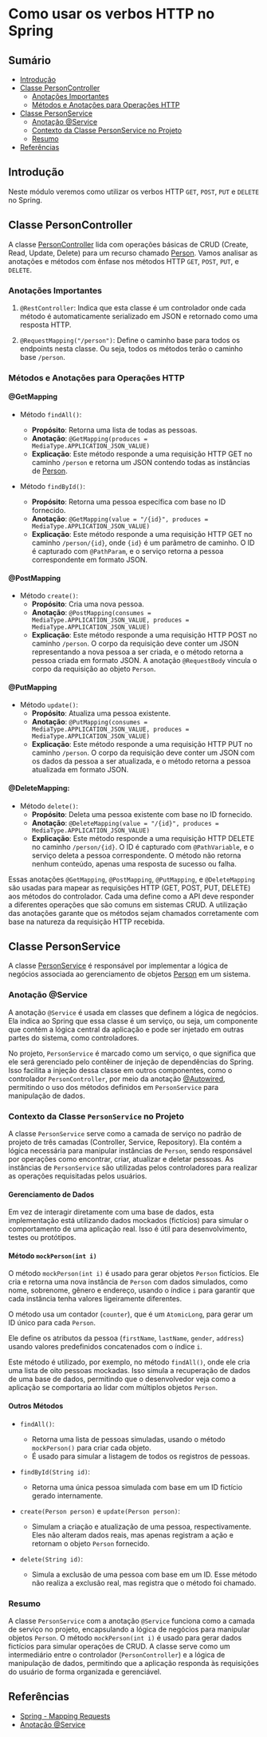 # Como usar os verbos HTTP no Spring

## Sumário

- [Introdução](#introdução)
- [Classe PersonController](#classe-personcontroller)
  - [Anotações Importantes](#anotações-importantes)
  - [Métodos e Anotações para Operações HTTP](#métodos-e-anotações-para-operações-http)
- [Classe PersonService](#classe-personservice)
  - [Anotação @Service](#anotação-service)
  - [Contexto da Classe PersonService no Projeto](#contexto-da-classe-personservice-no-projeto)
  - [Resumo](#resumo)
- [Referências](#referências)

## Introdução

Neste módulo veremos como utilizar os verbos HTTP `GET`, `POST`, `PUT` e `DELETE` no Spring.

## Classe PersonController

A classe [PersonController](./src/main/java/br/com/gomide/controller/PersonController.java) lida com operações básicas de CRUD (Create, Read, Update, Delete) para um recurso chamado [Person](./src/main/java/br/com/gomide/model/Person.java). Vamos analisar as anotações e métodos com ênfase nos métodos HTTP `GET`, `POST`, `PUT`, e `DELETE`.

### Anotações Importantes

1. `@RestController`: Indica que esta classe é um controlador onde cada método é automaticamente serializado em JSON e retornado como uma resposta HTTP.

2. `@RequestMapping("/person")`: Define o caminho base para todos os endpoints nesta classe. Ou seja, todos os métodos terão o caminho base `/person`.

### Métodos e Anotações para Operações HTTP

#### @GetMapping
- Método `findAll()`:
  - **Propósito**: Retorna uma lista de todas as pessoas.
  - **Anotação**: `@GetMapping(produces = MediaType.APPLICATION_JSON_VALUE)`
  - **Explicação**: Este método responde a uma requisição HTTP GET no caminho `/person` e retorna um JSON contendo todas as instâncias de [Person](./src/main/java/br/com/gomide/model/Person.java).

- Método `findById()`:
  - **Propósito**: Retorna uma pessoa específica com base no ID fornecido.
  - **Anotação**: `@GetMapping(value = "/{id}", produces = MediaType.APPLICATION_JSON_VALUE)`
  - **Explicação**: Este método responde a uma requisição HTTP GET no caminho `/person/{id}`, onde `{id}` é um parâmetro de caminho. O ID é capturado com `@PathParam`, e o serviço retorna a pessoa correspondente em formato JSON.

#### @PostMapping
- Método `create()`:
  - **Propósito**: Cria uma nova pessoa.
  - **Anotação**: `@PostMapping(consumes = MediaType.APPLICATION_JSON_VALUE, produces = MediaType.APPLICATION_JSON_VALUE)`
  - **Explicação**: Este método responde a uma requisição HTTP POST no caminho `/person`. O corpo da requisição deve conter um JSON representando a nova pessoa a ser criada, e o método retorna a pessoa criada em formato JSON. A anotação `@RequestBody` vincula o corpo da requisição ao objeto `Person`.

#### @PutMapping
- Método `update()`:
  - **Propósito**: Atualiza uma pessoa existente.
  - **Anotação**: `@PutMapping(consumes = MediaType.APPLICATION_JSON_VALUE, produces = MediaType.APPLICATION_JSON_VALUE)`
  - **Explicação**: Este método responde a uma requisição HTTP PUT no caminho `/person`. O corpo da requisição deve conter um JSON com os dados da pessoa a ser atualizada, e o método retorna a pessoa atualizada em formato JSON.

#### @DeleteMapping:
- Método `delete()`:
  - **Propósito**: Deleta uma pessoa existente com base no ID fornecido.
  - **Anotação**: `@DeleteMapping(value = "/{id}", produces = MediaType.APPLICATION_JSON_VALUE)`
  - **Explicação**: Este método responde a uma requisição HTTP DELETE no caminho `/person/{id}`. O ID é capturado com `@PathVariable`, e o serviço deleta a pessoa correspondente. O método não retorna nenhum conteúdo, apenas uma resposta de sucesso ou falha.

Essas anotações `@GetMapping`, `@PostMapping`, `@PutMapping`, e `@DeleteMapping` são usadas para mapear as requisições HTTP (GET, POST, PUT, DELETE) aos métodos do controlador. Cada uma define como a API deve responder a diferentes operações que são comuns em sistemas CRUD. A utilização das anotações garante que os métodos sejam chamados corretamente com base na natureza da requisição HTTP recebida.

## Classe PersonService

A classe [PersonService](./src/main/java/br/com/gomide/services/PersonService.java) é responsável por implementar a lógica de negócios associada ao gerenciamento de objetos [Person](./src/main/java/br/com/gomide/model/Person.java) em um sistema.

### Anotação @Service

A anotação `@Service` é usada em classes que definem a lógica de negócios. Ela indica ao Spring que essa classe é um serviço, ou seja, um componente que contém a lógica central da aplicação e pode ser injetado em outras partes do sistema, como controladores.

No projeto, `PersonService` é marcado como um serviço, o que significa que ele será gerenciado pelo contêiner de injeção de dependências do Spring. Isso facilita a injeção dessa classe em outros componentes, como o controlador `PersonController`, por meio da anotação [@Autowired](./src/main/java/br/com/gomide/controller/PersonController.java#L), permitindo o uso dos métodos definidos em `PersonService` para manipulação de dados.

### Contexto da Classe `PersonService` no Projeto

A classe `PersonService` serve como a camada de serviço no padrão de projeto de três camadas (Controller, Service, Repository). Ela contém a lógica necessária para manipular instâncias de `Person`, sendo responsável por operações como encontrar, criar, atualizar e deletar pessoas. As instâncias de `PersonService` são utilizadas pelos controladores para realizar as operações requisitadas pelos usuários.

#### Gerenciamento de Dados

Em vez de interagir diretamente com uma base de dados, esta implementação está utilizando dados mockados (fictícios) para simular o comportamento de uma aplicação real. Isso é útil para desenvolvimento, testes ou protótipos.

#### Método `mockPerson(int i)`

O método `mockPerson(int i)` é usado para gerar objetos `Person` fictícios. Ele cria e retorna uma nova instância de `Person` com dados simulados, como nome, sobrenome, gênero e endereço, usando o índice `i` para garantir que cada instância tenha valores ligeiramente diferentes.
  
O método usa um contador (`counter`), que é um `AtomicLong`, para gerar um ID único para cada `Person`.

Ele define os atributos da pessoa (`firstName`, `lastName`, `gender`, `address`) usando valores predefinidos concatenados com o índice `i`.

Este método é utilizado, por exemplo, no método `findAll()`, onde ele cria uma lista de oito pessoas mockadas. Isso simula a recuperação de dados de uma base de dados, permitindo que o desenvolvedor veja como a aplicação se comportaria ao lidar com múltiplos objetos `Person`.

#### Outros Métodos

- `findAll()`:
  - Retorna uma lista de pessoas simuladas, usando o método `mockPerson()` para criar cada objeto.
  - É usado para simular a listagem de todos os registros de pessoas.

- `findById(String id)`:
  - Retorna uma única pessoa simulada com base em um ID fictício gerado internamente.
  
- `create(Person person)` e `update(Person person)`:
  - Simulam a criação e atualização de uma pessoa, respectivamente. Eles não alteram dados reais, mas apenas registram a ação e retornam o objeto `Person` fornecido.

- `delete(String id)`:
  - Simula a exclusão de uma pessoa com base em um ID. Esse método não realiza a exclusão real, mas registra que o método foi chamado.

### Resumo

A classe `PersonService` com a anotação `@Service` funciona como a camada de serviço no projeto, encapsulando a lógica de negócios para manipular objetos `Person`. O método `mockPerson(int i)` é usado para gerar dados fictícios para simular operações de CRUD. A classe serve como um intermediário entre o controlador (`PersonController`) e a lógica de manipulação de dados, permitindo que a aplicação responda às requisições do usuário de forma organizada e gerenciável.

## Referências

- [Spring - Mapping Requests](https://docs.spring.io/spring-framework/reference/web/webmvc/mvc-controller/ann-requestmapping.html)
- [Anotação @Service](https://docs.spring.io/spring-framework/docs/current/javadoc-api/org/springframework/stereotype/Service.html)